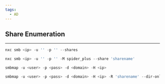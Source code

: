 ```yaml
---
tags:
  - AD
---
```


## Share Enumeration
---
```PowerShell
nxc smb <ip> -u '' -p '' --shares
```
```PowerShell
nxc smb <ip> -u '' -p '' -M spider_plus --share 'sharename'
```
```PowerShell
smbmap -u <user> -p <pass> -d <domain> -H <ip>
```
```PowerShell
smbmap -u <user> -p <pass> -d <domain> -H <ip> -R 'sharename' --dir-only
```